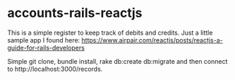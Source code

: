 # accounts-rails-reactjs

This is a simple register to keep track of debits and credits.  Just a little sample app I found here:  https://www.airpair.com/reactjs/posts/reactjs-a-guide-for-rails-developers

Simple git clone, bundle install, rake db:create db:migrate and then connect to http://localhost:3000/records.
